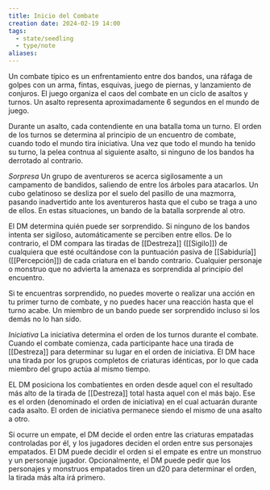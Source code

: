 ```yaml
---
title: Inicio del Combate
creation date: 2024-02-19 14:00
tags:
  - state/seedling
  - type/note
aliases:
---
```


Un combate típico es un enfrentamiento entre dos bandos, una ráfaga de golpes con un arma, fintas, esquivas, juego de piernas, y lanzamiento de conjuros. El juego organiza el caos del combate en un ciclo de asaltos y turnos. Un asalto representa aproximadamente 6 segundos en el mundo de juego.

Durante un asalto, cada contendiente en una batalla toma un turno. El orden de los turnos se determina al principio de un encuentro de combate, cuando todo el mundo tira iniciativa.
Una vez que todo el mundo ha tenido su turno, la pelea contnua al siguiente asalto, si ninguno de los bandos ha derrotado al contrario.

*Sorpresa*
Un grupo de aventureros se acerca sigilosamente a un campamento de bandidos, saliendo de entre los árboles para atacarlos. Un cubo gelatinoso se desliza por el suelo del pasillo de una mazmorra, pasando inadvertido ante los aventureros hasta que el cubo se traga a uno de ellos. En estas situaciones, un bando de la batalla sorprende al otro.

El DM determina quién puede ser sorprendido. Si ninguno de los bandos intenta ser sigiloso, automáticamente se perciben entre ellos. De lo contrario, el DM compara las tiradas de [[Destreza]] ([[Sigilo]]) de cualquiera que esté ocultándose con la puntuación pasiva de [[Sabiduría]] ([[Percepción]]) de cada criatura en el bando contrario. Cualquier personaje o monstruo que no advierta la amenaza es sorprendida al principio del encuentro.

Si te encuentras sorprendido, no puedes moverte o realizar una acción en tu primer turno de combate, y no puedes hacer una reacción hasta que el turno acabe. Un miembro de un bando puede ser sorprendido incluso si los demás no lo han sido. 

*Iniciativa*
La iniciativa determina el orden de los turnos durante el combate. Cuando el combate comienza, cada participante hace una tirada de [[Destreza]] para determinar su lugar en el orden de iniciativa. El DM hace una tirada por los grupos completos de criaturas idénticas, por lo que cada miembro del grupo actúa al mismo tiempo.

EL DM posiciona los combatientes en orden desde aquel con el resultado más alto de la tirada de [[Destreza]] total hasta aquel con el más bajo. Ese es el orden (denominado el orden de iniciativa) en el cual actuarán durante cada asalto. El orden de iniciativa permanece siendo el mismo de una asalto a otro.

Si ocurre un empate, el DM decide el orden entre las criaturas empatadas controladas por él, y los jugadores deciden el orden entre sus personajes empatados. El DM puede decidir el orden si el empate es entre un monstruo y un personaje jugador. 
Opcionalmente, el DM puede pedir que los personajes y monstruos empatados tiren un d20 para determinar el orden, la tirada más alta irá primero.